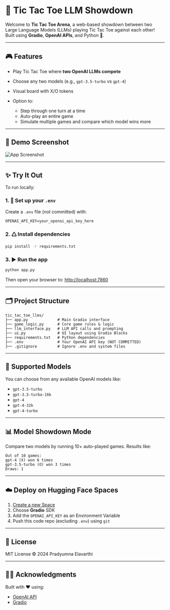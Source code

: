 # 🤖 Tic Tac Toe LLM Showdown

Welcome to **Tic Tac Toe Arena**, a web-based showdown between two Large Language Models (LLMs) playing Tic Tac Toe against each other!
Built using **Gradio**, **OpenAI APIs**, and Python 🐍.

---

## 🎮 Features

* Play Tic Tac Toe where **two OpenAI LLMs compete**
* Choose any two models (e.g., `gpt-3.5-turbo` vs `gpt-4`)
* Visual board with X/O tokens
* Option to:

  * Step through one turn at a time
  * Auto-play an entire game
  * Simulate multiple games and compare which model wins more

---

## 📸 Demo Screenshot

![App Screenshot](https://user-images.githubusercontent.com/your_username/screenshot-placeholder.png)

---

## ✨ Try It Out

To run locally:

### 1. 🔑 Set up your `.env`

Create a `.env` file (not committed) with:

```
OPENAI_API_KEY=your_openai_api_key_here
```

### 2. 🛆 Install dependencies

```bash
pip install -r requirements.txt
```

### 3. ▶️ Run the app

```bash
python app.py
```

Then open your browser to: [http://localhost:7860](http://localhost:7860)

---

## 🗂️ Project Structure

```
tic_tac_toe_llms/
├── app.py             # Main Gradio interface
├── game_logic.py      # Core game rules & logic
├── llm_interface.py   # LLM API calls and prompting
├── ui.py              # UI layout using Gradio Blocks
├── requirements.txt   # Python dependencies
├── .env               # Your OpenAI API key (NOT COMMITTED)
├── .gitignore         # Ignore .env and system files
```

---

## 🤖 Supported Models

You can choose from any available OpenAI models like:

* `gpt-3.5-turbo`
* `gpt-3.5-turbo-16k`
* `gpt-4`
* `gpt-4-32k`
* `gpt-4-turbo`

---

## 📊 Model Showdown Mode

Compare two models by running 10+ auto-played games.
Results like:

```
Out of 10 games:
gpt-4 (X) won 6 times
gpt-3.5-turbo (O) won 3 times
Draws: 1
```

---

## ☁️ Deploy on Hugging Face Spaces

1. [Create a new Space](https://huggingface.co/spaces)
2. Choose **Gradio** SDK
3. Add the `OPENAI_API_KEY` as an Environment Variable
4. Push this code repo (excluding `.env`) using `git`

---

## 📃 License

MIT License © 2024 Pradyumna Elavarthi

---

## 🙋‍♀️ Acknowledgments

Built with ❤️ using:

* [OpenAI API](https://platform.openai.com/docs)
* [Gradio](https://gradio.app)
